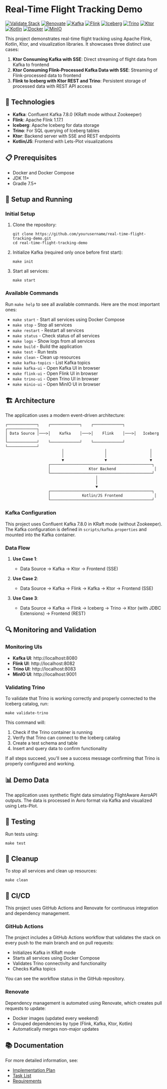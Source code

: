 # Real-Time Flight Tracking Demo

[![Validate Stack](https://github.com/gamussa/event-driven-analytics-ktor-flink/actions/workflows/validate.yml/badge.svg)](https://github.com/gamussa/event-driven-analytics-ktor-flink/actions/workflows/validate.yml)
[![Renovate](https://img.shields.io/badge/renovate-enabled-brightgreen.svg)](https://renovatebot.com)
[![Kafka](https://img.shields.io/badge/Kafka-7.8.0-231F20?logo=apache-kafka)](https://kafka.apache.org/)
[![Flink](https://img.shields.io/badge/Flink-1.17.1-E6526F?logo=apache-flink)](https://flink.apache.org/)
[![Iceberg](https://img.shields.io/badge/Iceberg-latest-0B5394?logo=apache)](https://iceberg.apache.org/)
[![Trino](https://img.shields.io/badge/Trino-414-DD00A1?logo=trino)](https://trino.io/)
[![Ktor](https://img.shields.io/badge/Ktor-2.3+-E84B3C?logo=kotlin)](https://ktor.io/)
[![Kotlin](https://img.shields.io/badge/Kotlin-1.8+-7F52FF?logo=kotlin)](https://kotlinlang.org/)
[![Docker](https://img.shields.io/badge/Docker-compose-2496ED?logo=docker)](https://www.docker.com/)
[![MinIO](https://img.shields.io/badge/MinIO-S3_Storage-C72E49?logo=minio)](https://min.io/)

This project demonstrates real-time flight tracking using Apache Flink, Kotlin, Ktor, and visualization libraries. It showcases three distinct use cases:

1. **Ktor Consuming Kafka with SSE**: Direct streaming of flight data from Kafka to frontend
2. **Ktor Consuming Flink-Processed Kafka Data with SSE**: Streaming of Flink-processed data to frontend
3. **Flink to Iceberg with Ktor REST and Trino**: Persistent storage of processed data with REST API access

## 🚀 Technologies

- **Kafka**: Confluent Kafka 7.8.0 (KRaft mode without Zookeeper)
- **Flink**: Apache Flink 1.17.1
- **Iceberg**: Apache Iceberg for data storage
- **Trino**: For SQL querying of Iceberg tables
- **Ktor**: Backend server with SSE and REST endpoints
- **Kotlin/JS**: Frontend with Lets-Plot visualizations

## 📋 Prerequisites

- Docker and Docker Compose
- JDK 11+
- Gradle 7.5+

## 🔧 Setup and Running

### Initial Setup

1. Clone the repository:
   ```
   git clone https://github.com/yourusername/real-time-flight-tracking-demo.git
   cd real-time-flight-tracking-demo
   ```

2. Initialize Kafka (required only once before first start):
   ```
   make init
   ```

3. Start all services:
   ```
   make start
   ```

### Available Commands

Run `make help` to see all available commands. Here are the most important ones:

- `make start` - Start all services using Docker Compose
- `make stop` - Stop all services
- `make restart` - Restart all services
- `make status` - Check status of all services
- `make logs` - Show logs from all services
- `make build` - Build the application
- `make test` - Run tests
- `make clean` - Clean up resources
- `make kafka-topics` - List Kafka topics
- `make kafka-ui` - Open Kafka UI in browser
- `make flink-ui` - Open Flink UI in browser
- `make trino-ui` - Open Trino UI in browser
- `make minio-ui` - Open MinIO UI in browser

## 🏗️ Architecture

The application uses a modern event-driven architecture:

```
┌─────────────┐    ┌─────────────┐    ┌─────────────┐    ┌─────────────┐
│ Data Source │───>│    Kafka    │───>│    Flink    │───>│   Iceberg   │
└─────────────┘    └─────────────┘    └─────────────┘    └─────────────┘
                         │                  │                   │
                         │                  │                   │
                         ▼                  ▼                   ▼
                   ┌─────────────────────────────────────────────┐
                   │                 Ktor Backend                 │
                   └─────────────────────────────────────────────┘
                                        │
                                        │
                                        ▼
                   ┌─────────────────────────────────────────────┐
                   │              Kotlin/JS Frontend              │
                   └─────────────────────────────────────────────┘
```

### Kafka Configuration

This project uses Confluent Kafka 7.8.0 in KRaft mode (without Zookeeper). The Kafka configuration is defined in `scripts/kafka.properties` and mounted into the Kafka container.

### Data Flow

1. **Use Case 1**:
   - Data Source → Kafka → Ktor → Frontend (SSE)

2. **Use Case 2**:
   - Data Source → Kafka → Flink → Kafka → Ktor → Frontend (SSE)

3. **Use Case 3**:
   - Data Source → Kafka → Flink → Iceberg → Trino → Ktor (with JDBC Extensions) → Frontend (REST)

## 🔍 Monitoring and Validation

### Monitoring UIs
- **Kafka UI**: http://localhost:8080
- **Flink UI**: http://localhost:8082
- **Trino UI**: http://localhost:8083
- **MinIO UI**: http://localhost:9001

### Validating Trino
To validate that Trino is working correctly and properly connected to the Iceberg catalog, run:

```
make validate-trino
```

This command will:
1. Check if the Trino container is running
2. Verify that Trino can connect to the Iceberg catalog
3. Create a test schema and table
4. Insert and query data to confirm functionality

If all steps succeed, you'll see a success message confirming that Trino is properly configured and working.

## 📊 Demo Data

The application uses synthetic flight data simulating FlightAware AeroAPI outputs. The data is processed in Avro format via Kafka and visualized using Lets-Plot.

## 🧪 Testing

Run tests using:

```
make test
```

## 🧹 Cleanup

To stop all services and clean up resources:

```
make clean
```

## 🔄 CI/CD

This project uses GitHub Actions and Renovate for continuous integration and dependency management.

### GitHub Actions

The project includes a GitHub Actions workflow that validates the stack on every push to the main branch and on pull requests:

- Initializes Kafka in KRaft mode
- Starts all services using Docker Compose
- Validates Trino connectivity and functionality
- Checks Kafka topics

You can see the workflow status in the GitHub repository.

### Renovate

Dependency management is automated using Renovate, which creates pull requests to update:

- Docker images (updated every weekend)
- Grouped dependencies by type (Flink, Kafka, Ktor, Kotlin)
- Automatically merges non-major updates

## 📚 Documentation

For more detailed information, see:

- [Implementation Plan](docs/plan.md)
- [Task List](docs/tasks.md)
- [Requirements](docs/requirements.md)
